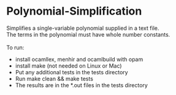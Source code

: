 # Polynomial-Simplification
Simplifies a single-variable polynomial supplied in a text file. <br>
The terms in the polynomial must have whole number constants. <br> <br>
To run:
* install ocamllex, menhir and ocamlbuild with opam
* install make (not needed on Linux or Mac)
* Put any additional tests in the tests directory
* Run make clean && make tests
* The results are in the *.out files in the tests directory
